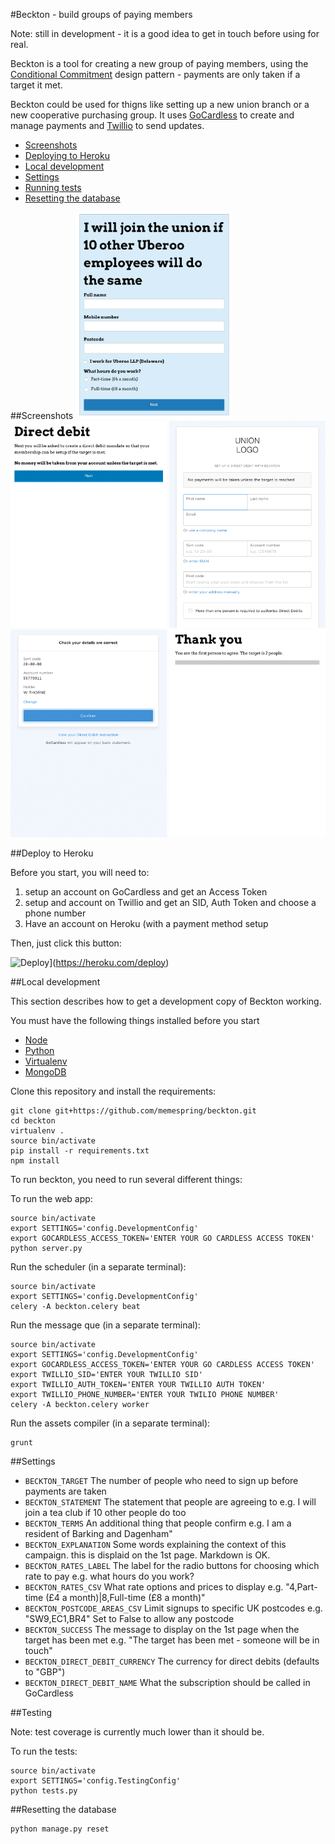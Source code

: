 #Beckton - build groups of paying members

Note: still in development - it is a good idea to get in touch before using for real.

Beckton is a tool for creating a new group of paying members, using the [Conditional Commitment](https://kclpure.kcl.ac.uk/portal/en/publications/how-the-internet-can-overcome-the-collective-action-problem(7043d36c-a77f-4304-85ce-8987b4ba2903)/export.html
) design pattern -  payments are only taken if a target it met.

Beckton could be used for thigns like setting up a new union branch or a new cooperative purchasing group. It uses [GoCardless](https://gocardless.com) to create and manage payments and [Twillio](https://www.twilio.com/) to send updates.

* [Screenshots](#screenshots)
* [Deploying to Heroku](#deploy-to-heroku)
* [Local development](#local-development)
* [Settings](#settings)
* [Running tests](#testing)
* [Resetting the database](resetting-the-database)


##Screenshots
<img src="https://github.com/memespring/beckton/raw/master/docs/step1.png" width="250"/>
<img src="https://github.com/memespring/beckton/raw/master/docs/step2.png" width="250"/>
<img src="https://github.com/memespring/beckton/raw/master/docs/step3.png" width="250"/>
<img src="https://github.com/memespring/beckton/raw/master/docs/step4.png" width="250"/>
<img src="https://github.com/memespring/beckton/raw/master/docs/step5.png" width="250"/>

##Deploy to Heroku

Before you start, you will need to:

1. setup an account on GoCardless and get an Access Token
2. setup and account on Twillio and get an SID, Auth Token and choose a phone number
3. Have an account on Heroku (with a payment method setup

Then, just click this button:

![Deploy](https://www.herokucdn.com/deploy/button.svg)](https://heroku.com/deploy)


##Local development

This section describes how to get a development copy of Beckton working.

You must have the following things installed before you start

* [Node](https://nodejs.org/en/)
* [Python](https://www.python.org)
* [Virtualenv](https://virtualenv.pypa.io/en/stable/)
* [MongoDB](https://www.mongodb.com)


Clone this repository and install the requirements:

```
git clone git+https://github.com/memespring/beckton.git
cd beckton
virtualenv .
source bin/activate
pip install -r requirements.txt
npm install
```

To run beckton, you need to run several different things:

To run the web app:

```
source bin/activate
export SETTINGS='config.DevelopmentConfig'
export GOCARDLESS_ACCESS_TOKEN='ENTER YOUR GO CARDLESS ACCESS TOKEN'
python server.py
```

Run the scheduler (in a separate terminal):
```
source bin/activate
export SETTINGS='config.DevelopmentConfig'
celery -A beckton.celery beat
```

Run the message que (in a separate terminal):
```
source bin/activate
export SETTINGS='config.DevelopmentConfig'
export GOCARDLESS_ACCESS_TOKEN='ENTER YOUR GO CARDLESS ACCESS TOKEN'
export TWILLIO_SID='ENTER YOUR TWILLIO SID'
export TWILLIO_AUTH_TOKEN='ENTER YOUR TWILLIO AUTH TOKEN'
export TWILLIO_PHONE_NUMBER='ENTER YOUR TWILIO PHONE NUMBER'
celery -A beckton.celery worker
```

Run the assets compiler (in a separate terminal):

```
grunt
```

##Settings
* ``` BECKTON_TARGET ``` The number of people who need to sign up before payments are taken
* ``` BECKTON_STATEMENT ``` The statement that people are agreeing to e.g. I will join a tea club if 10 other people do too
* ``` BECKTON_TERMS ``` An additional thing that people confirm e.g. I am a resident of Barking and Dagenham"
* ``` BECKTON_EXPLANATION ``` Some words explaining the context of this campaign. this is displaid on the 1st page. Markdown is OK.
* ``` BECKTON_RATES_LABEL ``` The label for the radio buttons for choosing which rate to pay e.g. what hours do you work?
* ``` BECKTON_RATES_CSV ``` What rate options and prices to display e.g. "4,Part-time (&pound;4 a month)|8,Full-time (&pound;8 a month)"
* ``` BECKTON_POSTCODE_AREAS_CSV ``` Limit signups to specific UK postcodes e.g. "SW9,EC1,BR4" Set to False to allow any postcode
* ``` BECKTON_SUCCESS ``` The message to display on the 1st page when the target has been met e.g. "The target has been met - someone will be in touch"
* ``` BECKTON_DIRECT_DEBIT_CURRENCY ``` The currency for direct debits (defaults to "GBP")
* ``` BECKTON_DIRECT_DEBIT_NAME ``` What the subscription should be called in GoCardless


##Testing

Note: test coverage is currently much lower than it should be.

To run the tests:

```
source bin/activate
export SETTINGS='config.TestingConfig'
python tests.py
```

##Resetting the database
```
python manage.py reset
```
